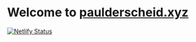 # Welcome to [paulderscheid.xyz](https://paulderscheid.xyz)

[![Netlify Status](https://api.netlify.com/api/v1/badges/39d4acfc-6500-48de-ba9c-ba3d44a657d3/deploy-status)](https://app.netlify.com/sites/elegant-saha-1ff26c/deploys)
